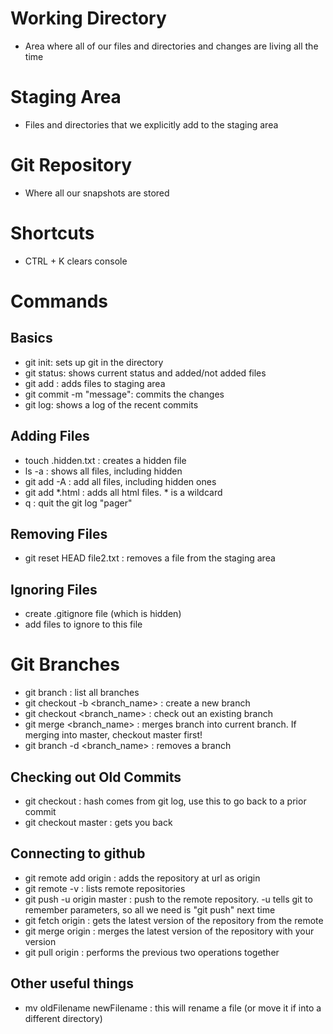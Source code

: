 # Working Directory
- Area where all of our files and directories and changes are living all the time

# Staging Area
- Files and directories that we explicitly add to the staging area

# Git Repository
- Where all our snapshots are stored

# Shortcuts

- CTRL + K clears console

# Commands

## Basics

- git init: sets up git in the directory
- git status: shows current status and added/not added files
- git add <filename>: adds files to staging area
- git commit -m "message": commits the changes
- git log: shows a log of the recent commits

## Adding Files 

- touch .hidden.txt : creates a hidden file
- ls -a : shows all files, including hidden
- git add -A : add all files, including hidden ones
- git add *.html : adds all html files. * is a wildcard
- q : quit the git log "pager"

## Removing Files

- git reset HEAD file2.txt : removes a file from the staging area

## Ignoring Files

- create .gitignore file (which is hidden)
- add files to ignore to this file

# Git Branches

- git branch : list all branches
- git checkout -b <branch_name> : create a new branch
- git checkout <branch_name> : check out an existing branch
- git merge <branch_name> : merges branch into current branch. If merging into master, checkout master first!
- git branch -d <branch_name> : removes a branch

## Checking out Old Commits

- git checkout <hash of commit> : hash comes from git log, use this to go back to a prior commit
- git checkout master : gets you back

## Connecting to github

- git remote add origin <url> : adds the repository at url as origin
- git remote -v : lists remote repositories
- git push -u origin master : push to the remote repository. -u tells git to remember parameters, so all we need is "git push" next time
- git fetch origin : gets the latest version of the repository from the remote
- git merge origin <branch name> : merges the latest version of the repository with your version
- git pull origin <branch name> : performs the previous two operations together

## Other useful things

- mv oldFilename newFilename : this will rename a file (or move it if into a different directory)